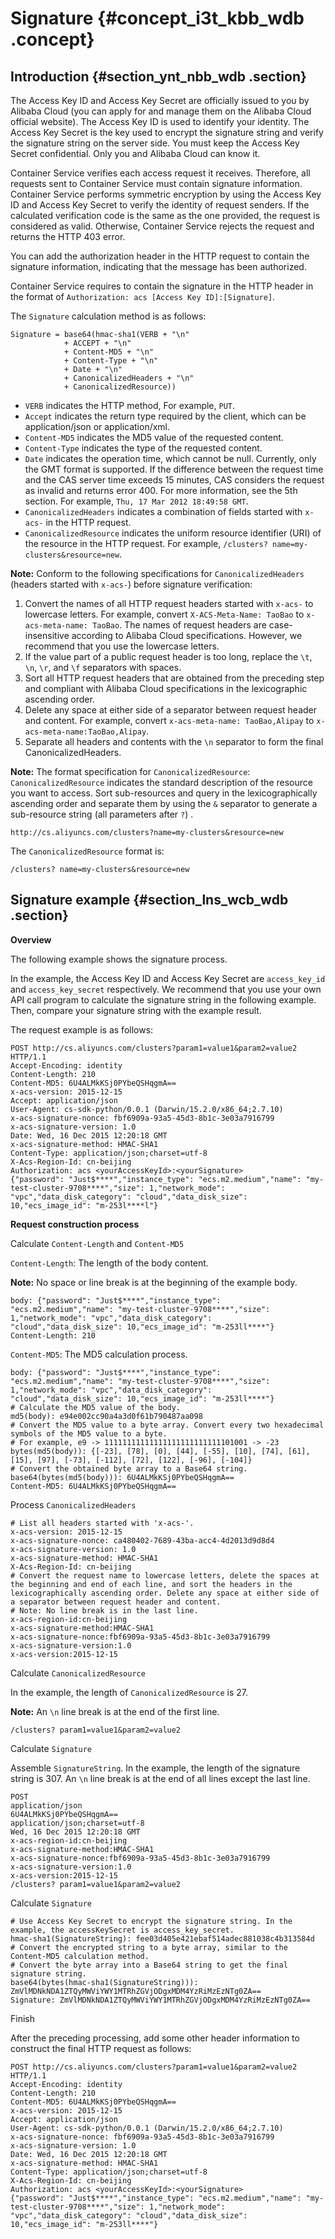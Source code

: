 # Signature {#concept_i3t_kbb_wdb .concept}

## Introduction {#section_ynt_nbb_wdb .section}

The Access Key ID and Access Key Secret are officially issued to you by Alibaba Cloud \(you can apply for and manage them on the Alibaba Cloud official website\). The Access Key ID is used to identify your identity. The Access Key Secret is the key used to encrypt the signature string and verify the signature string on the server side. You must keep the Access Key Secret confidential. Only you and Alibaba Cloud can know it.

Container Service verifies each access request it receives. Therefore, all requests sent to Container Service must contain signature information. Container Service performs symmetric encryption by using the Access Key ID and Access Key Secret to verify the identity of request senders. If the calculated verification code is the same as the one provided, the request is considered as valid. Otherwise, Container Service rejects the request and returns the HTTP 403 error.

You can add the authorization header in the HTTP request to contain the signature information, indicating that the message has been authorized.

Container Service requires to contain the signature in the HTTP header in the format of `Authorization: acs [Access Key ID]:[Signature]`.

The `Signature` calculation method is as follows:

```
Signature = base64(hmac-sha1(VERB + "\n"
            + ACCEPT + "\n" 
            + Content-MD5 + "\n"
            + Content-Type + "\n"
            + Date + "\n"
            + CanonicalizedHeaders + "\n"
            + CanonicalizedResource))
```

-   `VERB` indicates the HTTP method, For example, `PUT`.
-   `Accept` indicates the return type required by the client, which can be application/json or application/xml.
-   `Content-MD5` indicates the MD5 value of the requested content.
-   `Content-Type` indicates the type of the requested content.
-   `Date` indicates the operation time, which cannot be null. Currently, only the GMT format is supported. If the difference between the request time and the CAS server time exceeds 15 minutes, CAS considers the request as invalid and returns error 400. For more information, see the 5th section. For example, `Thu, 17 Mar 2012 18:49:58 GMT`.
-   `CanonicalizedHeaders` indicates a combination of fields started with `x-acs-` in the HTTP request.
-   `CanonicalizedResource` indicates the uniform resource identifier \(URI\) of the resource in the HTTP request. For example, `/clusters? name=my-clusters&resource=new`.

**Note:** Conform to the following specifications for `CanonicalizedHeaders` \(headers started with `x-acs-`\) before signature verification:

1.  Convert the names of all HTTP request headers started with `x-acs-` to lowercase letters. For example, convert `X-ACS-Meta-Name: TaoBao` to `x-acs-meta-name: TaoBao`. The names of request headers are case-insensitive according to Alibaba Cloud specifications. However, we recommend that you use the lowercase letters.
2.  If the value part of a public request header is too long, replace the `\t`, `\n`, `\r`, and `\f` separators with spaces.
3.  Sort all HTTP request headers that are obtained from the preceding step and compliant with Alibaba Cloud specifications in the lexicographic ascending order.
4.  Delete any space at either side of a separator between request header and content. For example, convert `x-acs-meta-name: TaoBao,Alipay` to `x-acs-meta-name:TaoBao,Alipay`.
5.  Separate all headers and contents with the `\n` separator to form the final CanonicalizedHeaders.

**Note:** The format specification for `CanonicalizedResource`: `CanonicalizedResource` indicates the standard description of the resource you want to access. Sort sub-resources and query in the lexicographically ascending order and separate them by using the `&` separator to generate a sub-resource string \(all parameters after `?`\) .

```
http://cs.aliyuncs.com/clusters?name=my-clusters&resource=new
```

The `CanonicalizedResource` format is:

```
/clusters? name=my-clusters&resource=new
```

## Signature example {#section_lns_wcb_wdb .section}

**Overview**

The following example shows the signature process.

In the example, the Access Key ID and Access Key Secret are `access_key_id` and `access_key_secret` respectively. We recommend that you use your own API call program to calculate the signature string in the following example. Then, compare your signature string with the example result.

The request example is as follows:

```
POST http://cs.aliyuncs.com/clusters?param1=value1&param2=value2 HTTP/1.1
Accept-Encoding: identity
Content-Length: 210
Content-MD5: 6U4ALMkKSj0PYbeQSHqgmA==    
x-acs-version: 2015-12-15 
Accept: application/json
User-Agent: cs-sdk-python/0.0.1 (Darwin/15.2.0/x86_64;2.7.10)
x-acs-signature-nonce: fbf6909a-93a5-45d3-8b1c-3e03a7916799
x-acs-signature-version: 1.0
Date: Wed, 16 Dec 2015 12:20:18 GMT
x-acs-signature-method: HMAC-SHA1
Content-Type: application/json;charset=utf-8
X-Acs-Region-Id: cn-beijing  
Authorization: acs <yourAccessKeyId>:<yourSignature>
{"password": "Just$****","instance_type": "ecs.m2.medium","name": "my-test-cluster-9708****","size": 1,"network_mode": "vpc","data_disk_category": "cloud","data_disk_size": 10,"ecs_image_id": "m-253l****l"}
```

**Request construction process**

Calculate `Content-Length` and `Content-MD5`

`Content-Length`: The length of the body content.

**Note:** No space or line break is at the beginning of the example body.

```
body: {"password": "Just$****","instance_type": "ecs.m2.medium","name": "my-test-cluster-9708****","size": 1,"network_mode": "vpc","data_disk_category": "cloud","data_disk_size": 10,"ecs_image_id": "m-253ll****"}
Content-Length: 210
```

`Content-MD5`: The MD5 calculation process.

```
body: {"password": "Just$****","instance_type": "ecs.m2.medium","name": "my-test-cluster-9708****","size": 1,"network_mode": "vpc","data_disk_category": "cloud","data_disk_size": 10,"ecs_image_id": "m-253ll****"}
# Calculate the MD5 value of the body.
md5(body): e94e002cc90a4a3d0f61b790487aa098
# Convert the MD5 value to a byte array. Convert every two hexadecimal symbols of the MD5 value to a byte.
# For example, e9 -> 11111111111111111111111111101001 -> -23
bytes(md5(body)): {[-23], [78], [0], [44], [-55], [10], [74], [61], [15], [97], [-73], [-112], [72], [122], [-96], [-104]}
# Convert the obtained byte array to a Base64 string.
base64(bytes(md5(body))): 6U4ALMkKSj0PYbeQSHqgmA==
Content-MD5: 6U4ALMkKSj0PYbeQSHqgmA==
```

Process `CanonicalizedHeaders`

```
# List all headers started with 'x-acs-'.
x-acs-version: 2015-12-15  
x-acs-signature-nonce: ca480402-7689-43ba-acc4-4d2013d9d8d4
x-acs-signature-version: 1.0
x-acs-signature-method: HMAC-SHA1
X-Acs-Region-Id: cn-beijing
# Convert the request name to lowercase letters, delete the spaces at the beginning and end of each line, and sort the headers in the lexicographically ascending order. Delete any space at either side of a separator between request header and content. 
# Note: No line break is in the last line.
x-acs-region-id:cn-beijing
x-acs-signature-method:HMAC-SHA1
x-acs-signature-nonce:fbf6909a-93a5-45d3-8b1c-3e03a7916799
x-acs-signature-version:1.0
x-acs-version:2015-12-15
```

Calculate `CanonicalizedResource`

In the example, the length of `CanonicalizedResource` is 27.

**Note:** An `\n` line break is at the end of the first line.

```
/clusters? param1=value1&param2=value2
```

Calculate `Signature`

Assemble `SignatureString`. In the example, the length of the signature string is 307. An `\n` line break is at the end of all lines except the last line.

```
POST
application/json
6U4ALMkKSj0PYbeQSHqgmA==
application/json;charset=utf-8
Wed, 16 Dec 2015 12:20:18 GMT
x-acs-region-id:cn-beijing
x-acs-signature-method:HMAC-SHA1
x-acs-signature-nonce:fbf6909a-93a5-45d3-8b1c-3e03a7916799
x-acs-signature-version:1.0
x-acs-version:2015-12-15
/clusters? param1=value1&param2=value2
```

Calculate `Signature`

```
# Use Access Key Secret to encrypt the signature string. In the example, the accessKeySecret is access_key_secret.
hmac-sha1(SignatureString): fee03d405e421ebaf514adec881038c4b313584d
# Convert the encrypted string to a byte array, similar to the Content-MD5 calculation method.
# Convert the byte array into a Base64 string to get the final signature string.
base64(bytes(hmac-sha1(SignatureString))): ZmVlMDNkNDA1ZTQyMWViYWY1MTRhZGVjODgxMDM4YzRiMzEzNTg0ZA==
Signature: ZmVlMDNkNDA1ZTQyMWViYWY1MTRhZGVjODgxMDM4YzRiMzEzNTg0ZA==
```

Finish

After the preceding processing, add some other header information to construct the final HTTP request as follows:

```
POST http://cs.aliyuncs.com/clusters?param1=value1&param2=value2 HTTP/1.1
Accept-Encoding: identity
Content-Length: 210
Content-MD5: 6U4ALMkKSj0PYbeQSHqgmA==    
x-acs-version: 2015-12-15 
Accept: application/json
User-Agent: cs-sdk-python/0.0.1 (Darwin/15.2.0/x86_64;2.7.10)
x-acs-signature-nonce: fbf6909a-93a5-45d3-8b1c-3e03a7916799
x-acs-signature-version: 1.0
Date: Wed, 16 Dec 2015 12:20:18 GMT
x-acs-signature-method: HMAC-SHA1
Content-Type: application/json;charset=utf-8
X-Acs-Region-Id: cn-beijing  
Authorization: acs <yourAccessKeyId>:<yourSignature>
{"password": "Just$****","instance_type": "ecs.m2.medium","name": "my-test-cluster-9708****","size": 1,"network_mode": "vpc","data_disk_category": "cloud","data_disk_size": 10,"ecs_image_id": "m-253ll****"}
```

